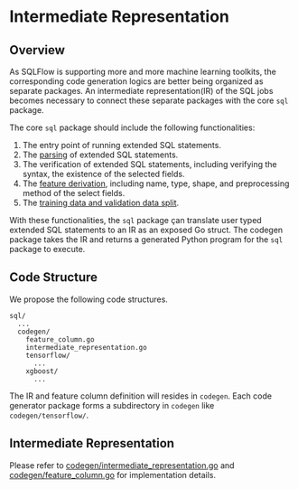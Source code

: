 # Intermediate Representation

## Overview

As SQLFlow is supporting more and more machine learning toolkits, the corresponding code generation logics are better being organized as separate packages. An intermediate representation(IR) of the SQL jobs becomes necessary to connect these separate packages with the core `sql` package.

The core `sql` package should include the following functionalities:
1. The entry point of running extended SQL statements.
1. The [parsing](https://github.com/sql-machine-learning/sqlflow/blob/develop/doc/design/sql_parser.md) of extended SQL statements.
1. The verification of extended SQL statements, including verifying the syntax, the existence of the selected fields.
1. The [feature derivation](https://github.com/sql-machine-learning/sqlflow/blob/develop/doc/design/feature_derivation.md), including name, type, shape, and preprocessing method of the select fields.
1. The [training data and validation data split](https://github.com/sql-machine-learning/sqlflow/blob/develop/doc/design/training_and_validation.md).

With these functionalities, the `sql` package çan translate user typed extended SQL statements to an IR as an exposed Go struct. The codegen package takes the IR and returns a generated Python program for the `sql` package to execute.

## Code Structure

We propose the following code structures.

```
sql/
  ...
  codegen/
    feature_column.go
    intermediate_representation.go
    tensorflow/
      ...
    xgboost/
      ...
```

The IR and feature column definition will resides in `codegen`. Each code generator package forms a subdirectory in `codegen` like `codegen/tensorflow/`.

## Intermediate Representation

Please refer to [codegen/intermediate_representation.go](/pkg/codegen/intermediate_representation.go) and [codegen/feature_column.go](/pkg/codegen/feature_column.go) for implementation details.
